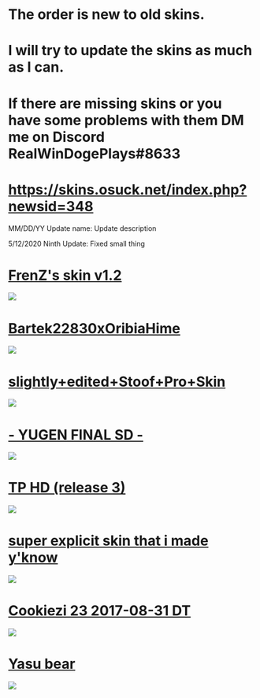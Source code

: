 # The order is new to old skins.

# I will try to update the skins as much as I can.

# If there are missing skins or you have some problems with them DM me on Discord RealWinDogePlays#8633

# https://skins.osuck.net/index.php?newsid=348

MM/DD/YY Update name: Update description

5/12/2020 Ninth Update: Fixed small thing

# [FrenZ's skin v1.2](https://www.dropbox.com/s/e42watnmv4pkf0g/FrenZ%27s%20skin%20v1.2.osk?dl=0)
![](https://akatsuki.pw/ss/R54OCMZ1.png)

# [Bartek22830xOribiaHime](https://doc-0s-ac-docs.googleusercontent.com/docs/securesc/cvjt0a6muq4trm51agvb92hvudqnfrg0/92la0ii9nrst4fvnsab01q4q2apfh30u/1586094225000/17766303647215436752/14925473565805092763/1R5h301ohvOtVS0NskxQnLyM0M3DofOw6?e=download&authuser=0&nonce=pb4u3v3299uue&user=14925473565805092763&hash=61q6m7jjufs431n38s7ae770o1kv5dmq)
![](https://osu.ppy.sh/ss/14892758/57ab)

# [slightly+edited+Stoof+Pro+Skin](https://puu.sh/zeiI0/83e6d3cb32.osk)
![](https://akatsuki.pw/ss/9W7IFDP3.png)

# [- YUGEN FINAL SD -](https://tetsui.s-ul.eu/zhiuRlldHkr7Ub5K)
![](https://osu.ppy.sh/ss/14889935/b1a5)

# [TP HD (release 3)](https://imgcc.xyz/175o/jANUIr)
![](https://i.imgur.com/c2fAz6N.jpg)

# [super explicit skin that i made y'know](http://www.mediafire.com/file/93o6ywnc95dbd33/super_explicit_skin_that_i_made_y%2527know.rar/file)
![](https://osu.ppy.sh/ss/14884640/69d8)

# [Cookiezi 23 2017-08-31 DT](https://circle-people.com/wp-content/Skins/Cookiezi/Cookiezi%2023%202017-08-31%20DT.osk)
![](https://osu.ppy.sh/ss/14884588/d1be)

# [Yasu bear](https://www.mediafire.com/file/8e2642pml2x3ux2/Yasu_bear.osk/file)
![](https://i.imgur.com/PLP0Uqt.jpg)
